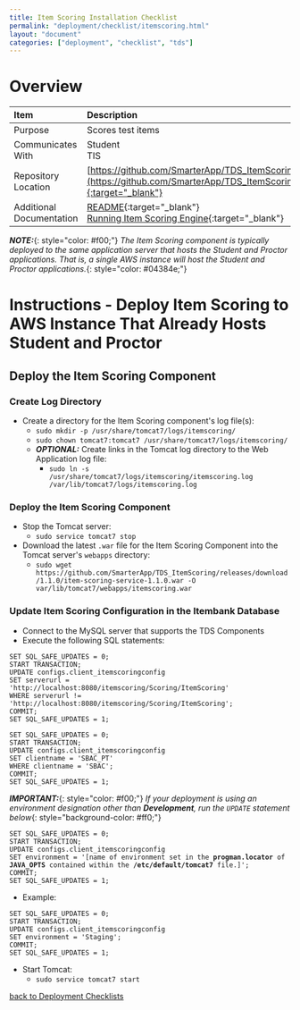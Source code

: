 ```yaml
---
title: Item Scoring Installation Checklist
permalink: "deployment/checklist/itemscoring.html"
layout: "document"
categories: ["deployment", "checklist", "tds"]
---
```


# Overview

| Item | Description |
|:-----|:------------|
| Purpose | Scores test items |
| Communicates With | Student<br>TIS |
| Repository Location | [https://github.com/SmarterApp/TDS_ItemScoring](https://github.com/SmarterApp/TDS_ItemScoring){:target="_blank"} |
| Additional Documentation | [README](https://github.com/SmarterApp/TDS_ItemScoring/blob/master/README.md){:target="_blank"}<br>[Running Item Scoring Engine](https://github.com/SmarterApp/TDS_ItemScoring/blob/master/docs/Running%20Item%20Scoring%20Engine.docx){:target="_blank"} |

***NOTE:***{: style="color: #f00;"} *The Item Scoring component is typically deployed to the same application server that hosts the Student and Proctor applications.  That is, a single AWS instance will host the Student and Proctor applications.*{: style="color: #04384e;"}

# Instructions - Deploy Item Scoring to AWS Instance That Already Hosts Student and Proctor

## Deploy the Item Scoring Component

### Create Log Directory
* Create a directory for the Item Scoring component's log file(s):
  * `sudo mkdir -p /usr/share/tomcat7/logs/itemscoring/`
  * `sudo chown tomcat7:tomcat7 /usr/share/tomcat7/logs/itemscoring/`
  * ***OPTIONAL:***  Create links in the Tomcat log directory to the Web Application log file:
    * `sudo ln -s /usr/share/tomcat7/logs/itemscoring/itemscoring.log /var/lib/tomcat7/logs/itemscoring.log`

### Deploy the Item Scoring Component
* Stop the Tomcat server:
  * `sudo service tomcat7 stop`
* Download the latest `.war` file for the Item Scoring Component into the Tomcat server's `webapps` directory:
  * `sudo wget https://github.com/SmarterApp/TDS_ItemScoring/releases/download/1.1.0/item-scoring-service-1.1.0.war -O var/lib/tomcat7/webapps/itemscoring.war`

### Update Item Scoring Configuration in the Itembank Database
* Connect to the MySQL server that supports the TDS Components
* Execute the following SQL statements:

~~~~
SET SQL_SAFE_UPDATES = 0;
START TRANSACTION;
UPDATE configs.client_itemscoringconfig
SET serverurl = 'http://localhost:8080/itemscoring/Scoring/ItemScoring'
WHERE serverurl != 'http://localhost:8080/itemscoring/Scoring/ItemScoring';
COMMIT;
SET SQL_SAFE_UPDATES = 1;

SET SQL_SAFE_UPDATES = 0;
START TRANSACTION;
UPDATE configs.client_itemscoringconfig
SET clientname = 'SBAC_PT'
WHERE clientname = 'SBAC';
COMMIT;
SET SQL_SAFE_UPDATES = 1;
~~~~

***IMPORTANT:***{: style="color: #f00;"} *If your deployment is using an environment designation other than **Development**, run the `UPDATE` statement below*{: style="background-color: #ff0;"}

<div class="highlighter-rouge">
<pre class="highlight">
<code>SET SQL_SAFE_UPDATES = 0;
START TRANSACTION;
UPDATE configs.client_itemscoringconfig
SET environment = '[<span class="placeholder">name of environment set in the <strong>progman.locator</strong> of <strong>JAVA_OPTS</strong> contained within the <strong>/etc/default/tomcat7</strong> file.</span>]';
COMMIT;
SET SQL_SAFE_UPDATES = 1;</code>
</pre>
</div>

* Example:

<div class="highlighter-rouge">
<pre class="highlight">
<code>SET SQL_SAFE_UPDATES = 0;
START TRANSACTION;
UPDATE configs.client_itemscoringconfig
SET environment = '<span class="placeholder-example">Staging</span>';
COMMIT;
SET SQL_SAFE_UPDATES = 1;</code>
</pre>
</div>

* Start Tomcat:
  * `sudo service tomcat7 start`

[back to Deployment Checklists](index.html)
